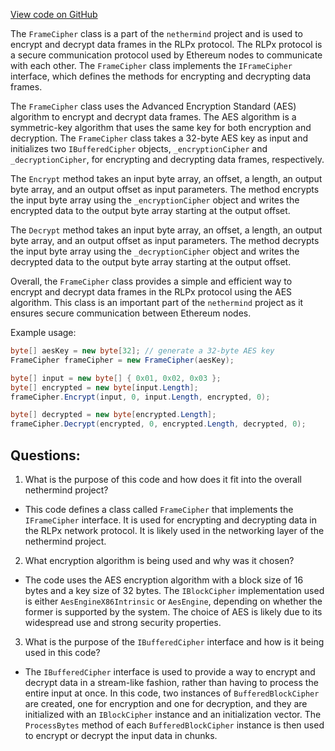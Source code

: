 [View code on GitHub](https://github.com/nethermindeth/nethermind/Nethermind.Network/Rlpx/FrameCipher.cs)

The `FrameCipher` class is a part of the `nethermind` project and is used to encrypt and decrypt data frames in the RLPx protocol. The RLPx protocol is a secure communication protocol used by Ethereum nodes to communicate with each other. The `FrameCipher` class implements the `IFrameCipher` interface, which defines the methods for encrypting and decrypting data frames.

The `FrameCipher` class uses the Advanced Encryption Standard (AES) algorithm to encrypt and decrypt data frames. The AES algorithm is a symmetric-key algorithm that uses the same key for both encryption and decryption. The `FrameCipher` class takes a 32-byte AES key as input and initializes two `IBufferedCipher` objects, `_encryptionCipher` and `_decryptionCipher`, for encrypting and decrypting data frames, respectively.

The `Encrypt` method takes an input byte array, an offset, a length, an output byte array, and an output offset as input parameters. The method encrypts the input byte array using the `_encryptionCipher` object and writes the encrypted data to the output byte array starting at the output offset.

The `Decrypt` method takes an input byte array, an offset, a length, an output byte array, and an output offset as input parameters. The method decrypts the input byte array using the `_decryptionCipher` object and writes the decrypted data to the output byte array starting at the output offset.

Overall, the `FrameCipher` class provides a simple and efficient way to encrypt and decrypt data frames in the RLPx protocol using the AES algorithm. This class is an important part of the `nethermind` project as it ensures secure communication between Ethereum nodes. 

Example usage:

```csharp
byte[] aesKey = new byte[32]; // generate a 32-byte AES key
FrameCipher frameCipher = new FrameCipher(aesKey);

byte[] input = new byte[] { 0x01, 0x02, 0x03 };
byte[] encrypted = new byte[input.Length];
frameCipher.Encrypt(input, 0, input.Length, encrypted, 0);

byte[] decrypted = new byte[encrypted.Length];
frameCipher.Decrypt(encrypted, 0, encrypted.Length, decrypted, 0);
```
## Questions: 
 1. What is the purpose of this code and how does it fit into the overall nethermind project?
- This code defines a class called `FrameCipher` that implements the `IFrameCipher` interface. It is used for encrypting and decrypting data in the RLPx network protocol. It is likely used in the networking layer of the nethermind project.

2. What encryption algorithm is being used and why was it chosen?
- The code uses the AES encryption algorithm with a block size of 16 bytes and a key size of 32 bytes. The `IBlockCipher` implementation used is either `AesEngineX86Intrinsic` or `AesEngine`, depending on whether the former is supported by the system. The choice of AES is likely due to its widespread use and strong security properties.

3. What is the purpose of the `IBufferedCipher` interface and how is it being used in this code?
- The `IBufferedCipher` interface is used to provide a way to encrypt and decrypt data in a stream-like fashion, rather than having to process the entire input at once. In this code, two instances of `BufferedBlockCipher` are created, one for encryption and one for decryption, and they are initialized with an `IBlockCipher` instance and an initialization vector. The `ProcessBytes` method of each `BufferedBlockCipher` instance is then used to encrypt or decrypt the input data in chunks.